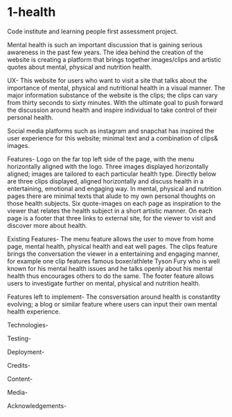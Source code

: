 # 1-health
Code institute and learning people first assessment project.

Mental health is such an important discussion that is gaining serious awareness in the past few years.
The idea behind the creation of the website is creating a platform that brings together images/clips and artistic quotes about mental, physical and nutrition health.


UX-
This website for users who want to visit a site that talks about the importance of mental, physical and nutritional health in a visual manner.
The major information substance of the website is the clips; the clips can vary from thirty seconds to sixty minutes. With the ultimate goal to push forward the discussion around health and inspire individual to take control of their personal health.

Social media platforms such as instagram and snapchat has inspired the user experience for this website; minimal text and a combination of clips& images.

Features-
Logo on the far top left side of the page, with the menu horizontally aligned with the logo.
Three images displayed horizontally aligned; images are tailored to each particular health type.
Directly below are three clips displayed, aligned horizontally and discuss health in a entertaining, emotional and engaging way.
In mental, physical and nutrition pages there are minimal texts that alude to my own personal thoughts on those health subjects.
Six quote-images on each page as inspiration to the viewer that relates the health subject in a short artistic manner.
On each page is a footer that three links to external site, for the viewer to visit and discover more about health.

Existing Features-
The menu feature allows the user to move from home page, mental health, physical health and eat well pages. 
The clips feature brings the conversation the viewer in a entertaining and engaging manner, for example one clip features famous boxer/athlete Tyson Fury who is well known for his mental health issues and he talks openly about his mental health thus encourages others to do the same.
The footer feature allows users to investigate further on mental, physical and nutrition health. 


Features left to implement-
The consversation around health is constantlty evolving; a blog or similar feature where users can input their own mental health experience.


Technologies-




Testing-



Deployment-


Credits-



Content-



Media-



Acknowledgements-
